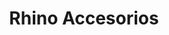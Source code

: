 ---
title: "Rhino Accesorios"
url: /ciudad-de-guatemala/rhino-accesorios/
shop: piezas de automóviles
---